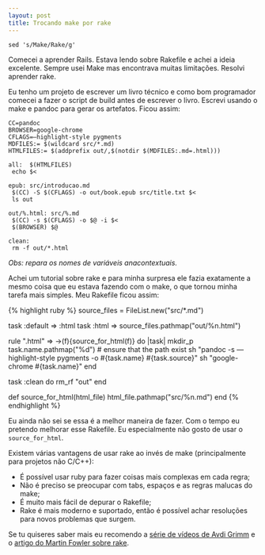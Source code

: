 ```yaml
---
layout: post
title: Trocando make por rake
---
```


    sed 's/Make/Rake/g'

Comecei a aprender Rails. Estava lendo sobre Rakefile e achei a ideia excelente. Sempre usei Make mas encontrava muitas limitações. Resolvi aprender rake.

Eu tenho um projeto de escrever um livro técnico e como bom programador comecei a fazer o script de build antes de escrever o livro. Escrevi usando o make e pandoc para gerar os artefatos. Ficou assim:

    CC=pandoc
    BROWSER=google-chrome 
    CFLAGS=—highlight-style pygments
    MDFILES:= $(wildcard src/*.md)
    HTMLFILES:= $(addprefix out/,$(notdir $(MDFILES:.md=.html)))

    all:  $(HTMLFILES)
     echo $<

    epub: src/introducao.md
     $(CC) -S $(CFLAGS) -o out/book.epub src/title.txt $<
     ls out

    out/%.html: src/%.md  
     $(CC) -s $(CFLAGS) -o $@ -i $<
     $(BROWSER) $@

    clean:  
     rm -f out/*.html

*Obs: repara os nomes de variáveis anacontextuais.*

Achei um tutorial sobre rake e para minha surpresa ele fazia exatamente a mesmo coisa que eu estava fazendo com o make, o que tornou minha tarefa mais simples. Meu Rakefile ficou assim:

{% highlight ruby %}
source_files = FileList.new("src/*.md")

task :default => :html
task :html => source_files.pathmap("out/%n.html")

rule ".html" => ->(f){source_for_html(f)} do |task|
 mkdir_p task.name.pathmap("%d") # ensure that the path exist
 sh "pandoc -s —highlight-style pygments -o #{task.name} #{task.source}"
 sh "google-chrome #{task.name}"
end

task :clean do
 rm_rf "out"
end

def source_for_html(html_file)
 html_file.pathmap("src/%n.md")
end
{% endhighlight %}

Eu ainda não sei se essa é a melhor maneira de fazer. Com o tempo eu pretendo melhorar esse Rakefile. Eu especialmente não gosto de usar o `source_for_html`.

Existem várias vantagens de usar rake ao invés de make (principalmente para projetos não C/C++):

* É possível usar ruby para fazer coisas mais complexas em cada regra;
* Não é preciso se preocupar com tabs, espaços e as regras malucas do make;
* É muito mais fácil de depurar o Rakefile;
* Rake é mais moderno e suportado, então é possível achar resoluções para novos problemas que surgem.

Se tu quiseres saber mais eu recomendo a [série de vídeos de Avdi Grimm](https://github.com/ruby/rake) e o [artigo do Martin Fowler sobre rake](http://martinfowler.com/articles/rake.html).
